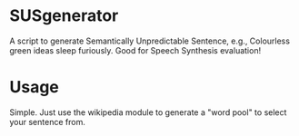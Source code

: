 # SUSgenerator
A script to generate Semantically Unpredictable Sentence, e.g., Colourless green ideas sleep furiously. Good for Speech Synthesis evaluation! 

# Usage
Simple. Just use the wikipedia module to generate a "word pool" to select your sentence from. 
